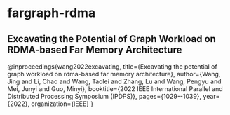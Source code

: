 # fargraph-rdma

## Excavating the Potential of Graph Workload on RDMA-based Far Memory Architecture

@inproceedings{wang2022excavating,
  title={Excavating the potential of graph workload on rdma-based far memory architecture},
  author={Wang, Jing and Li, Chao and Wang, Taolei and Zhang, Lu and Wang, Pengyu and Mei, Junyi and Guo, Minyi},
  booktitle={2022 IEEE International Parallel and Distributed Processing Symposium (IPDPS)},
  pages={1029--1039},
  year={2022},
  organization={IEEE}
}
